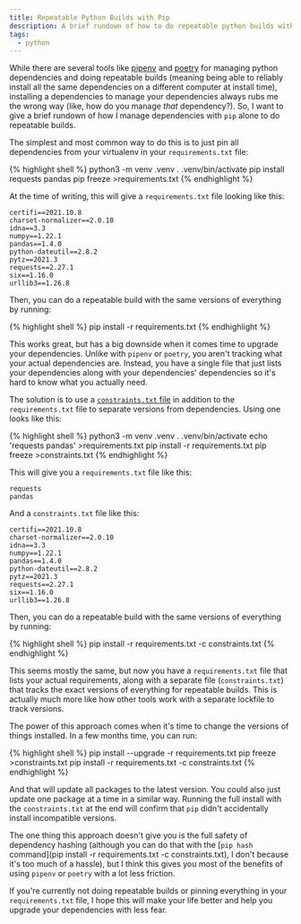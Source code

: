 ```yaml
---
title: Repeatable Python Builds with Pip
description: A brief rundown of how to do repeatable python builds with only pip.
tags:
  - python
---
```


While there are several tools like
[pipenv](https://pypi.org/project/pipenv/) and
[poetry](https://python-poetry.org/) for managing python dependencies
and doing repeatable builds (meaning being able to reliably install
all the same dependencies on a different computer at install time),
installing a dependencies to manage your dependencies always rubs me
the wrong way (like, how do you manage _that_ dependency?). So, I want
to give a brief rundown of how I manage dependencies with `pip` alone
to do repeatable builds.

The simplest and most common way to do this is to just pin all
dependencies from your virtualenv in your `requirements.txt` file:

{% highlight shell %}
python3 -m venv .venv
. .venv/bin/activate
pip install requests pandas
pip freeze >requirements.txt
{% endhighlight %}

At the time of writing, this will give a `requirements.txt` file
looking like this:

```
certifi==2021.10.8
charset-normalizer==2.0.10
idna==3.3
numpy==1.22.1
pandas==1.4.0
python-dateutil==2.8.2
pytz==2021.3
requests==2.27.1
six==1.16.0
urllib3==1.26.8
```

Then, you can do a repeatable build with the same versions of
everything by running:

{% highlight shell %}
pip install -r requirements.txt
{% endhighlight %}

This works great, but has a big downside when it comes time to upgrade
your dependencies. Unlike with `pipenv` or `poetry`, you aren't
tracking what your actual dependencies are. Instead, you have a single
file that just lists your dependencies along with your dependencies'
dependencies so it's hard to know what you actually need.

The solution is to use a [`constraints.txt`
file](https://pip.pypa.io/en/stable/cli/pip_install/#cmdoption-c) in
addition to the `requirements.txt` file to separate versions from
dependencies. Using one looks like this:

{% highlight shell %}
python3 -m venv .venv
. .venv/bin/activate
echo 'requests
pandas' >requirements.txt
pip install -r requirements.txt
pip freeze >constraints.txt
{% endhighlight %}

This will give you a `requirements.txt` file like this:

```
requests
pandas
```

And a `constraints.txt` file like this:

```
certifi==2021.10.8
charset-normalizer==2.0.10
idna==3.3
numpy==1.22.1
pandas==1.4.0
python-dateutil==2.8.2
pytz==2021.3
requests==2.27.1
six==1.16.0
urllib3==1.26.8
```

Then, you can do a repeatable build with the same versions of
everything by running:

{% highlight shell %}
pip install -r requirements.txt -c constraints.txt
{% endhighlight %}

This seems mostly the same, but now you have a `requirements.txt` file
that lists your actual requirements, along with a separate file
(`constraints.txt`) that tracks the exact versions of everything for
repeatable builds. This is actually much more like how other tools
work with a separate lockfile to track versions.

The power of this approach comes when it's time to change the versions
of things installed. In a few months time, you can run:

{% highlight shell %}
pip install --upgrade -r requirements.txt
pip freeze >constraints.txt
pip install -r requirements.txt -c constraints.txt
{% endhighlight %}

And that will update all packages to the latest version. You could
also just update one package at a time in a similar way. Running the
full install with the `constraints.txt` at the end will confirm that
`pip` didn't accidentally install incompatible versions.

The one thing this approach doesn't give you is the full safety of
dependency hashing (although you can do that with the [`pip hash`
command](pip install -r requirements.txt -c constraints.txt), I don't
because it's too much of a hassle), but I think this gives you most of
the benefits of using `pipenv` or `poetry` with a lot less friction.

If you're currently not doing repeatable builds or pinning everything
in your `requirements.txt` file, I hope this will make your life
better and help you upgrade your dependencies with less fear.
